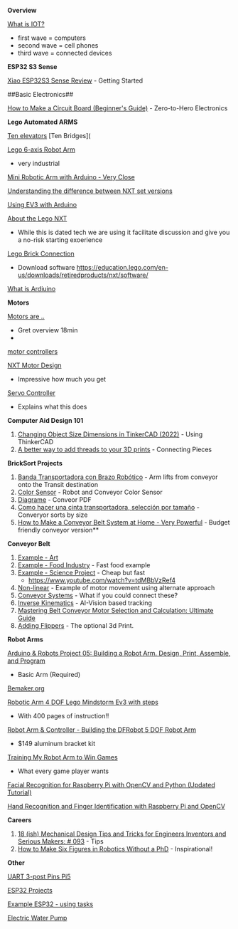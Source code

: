 **Overview**

[What is IOT?](https://www.youtube.com/watch?v=7yYb2224yH0&t=49s)
- first wave = computers
- second wave = cell phones
- third wave = connected devices


**ESP32 S3 Sense**

[Xiao ESP32S3 Sense Review](https://www.youtube.com/watch?v=_67m6rpgLw4)  - Getting Started



##Basic Electronics##

[How to Make a Circuit Board (Beginner's Guide)](https://www.youtube.com/watch?v=la5BafeXsUI&t=308s)  - Zero-to-Hero Electronics


**Lego Automated ARMS**

[Ten elevators](https://www.youtube.com/watch?v=ZdhM0SjlS9o&t=17s)
[Ten Bridges](

[Lego 6-axis Robot Arm](https://www.youtube.com/watch?v=LEbUUOfdNLM)
- very industrial

[Mini Robotic Arm with Arduino - Very Close](https://www.youtube.com/watch?v=JgC8sg4C1Ks)

[Understanding the difference between NXT set versions](https://robotsquare.com/2012/02/18/understanding-nxt-versions/)

[Using EV3 with Arduino](https://github.com/StefansProjects/EV3ForESP32)

[About the Lego NXT](https://www.youtube.com/watch?v=l0vqZQMF0A4&t=133s)
- While this is dated tech we are using it facilitate discussion and give you a no-risk starting exoerience

[Lego Brick Connection](https://www.youtube.com/watch?v=l4RxBGn-_ac)
- Download software https://education.lego.com/en-us/downloads/retiredproducts/nxt/software/


[What is Ardiuino](https://www.youtube.com/watch?v=nL34zDTPkcs)

**Motors**

[Motors are ..](https://www.youtube.com/shorts/rift8UbrAyQ)
- Gret overview 18min
- 
[motor controllers](https://www.youtube.com/watch?v=-PCuDnpgiew)

[NXT Motor Design](https://www.philohome.com/nxtmotor/nxtmotor.htm)
-  Impressive how much you get

[Servo Controller](https://www.adafruit.com/product/815)
- Explains what this does

**Computer Aid Design 101**
1. [Changing Object Size Dimensions in TinkerCAD (2022)](https://www.youtube.com/watch?v=N0dMy7AQOV8) - Using ThinkerCAD
2. [A better way to add threads to your 3D prints](https://www.youtube.com/watch?v=HgEEtk85rAY) - Connecting Pieces

**BrickSort Projects**

1. [Banda Transportadora con Brazo Robótico](https://www.youtube.com/watch?v=ndnpGHhIiR4) - Arm lifts from conveyor onto the Transit destination
2. [Color Sensor](https://www.youtube.com/shorts/0rR6degauAE) - Robot and Conveyor Color Sensor
3. [Diagrame](https://www.youtube.com/watch?v=PjL9drjZAQU&t=1058s) - Conveor PDF
4. [Como hacer una cinta transportadora, selección por tamaño](https://www.youtube.com/watch?v=z423DCyCrdk) - Converyor sorts by size
5. [How to Make a Conveyor Belt System at Home - Very Powerful](https://www.youtube.com/watch?v=o7VVmtX7SKs) - Budget friendly conveyor version**

**Conveyor  Belt**

1. [Example - Art ](https://www.youtube.com/shorts/YvwAzXZCRqI)
2. [Example - Food Industry](https://www.youtube.com/shorts/sKbp6FakFbI) - Fast food example
3. [Example - Science Project](https://www.youtube.com/shorts/nsHHZhIUQlw) - Cheap but fast
   - https://www.youtube.com/watch?v=tdMBbVzRef4
4. [Non-linear](https://www.youtube.com/shorts/Xew8Kwho1Vc) - Example of motor movement using alternate approach
5. [Conveyor Systems](https://www.youtube.com/watch?v=tqLYhhV7u7Y) - What if you could connect these?
6. [Inverse Kinematics](https://www.youtube.com/shorts/66irM5fhpsk) - AI-Vision based tracking
7. [Mastering Belt Conveyor Motor Selection and Calculation: Ultimate Guide](https://www.youtube.com/watch?v=p4qzQi-DQlY)
8. [Adding Flippers](https://www.youtube.com/watch?v=z423DCyCrdk) - The optional 3d Print.

   
**Robot Arms**

[Arduino & Robots Project 05: Building a Robot Arm. Design, Print, Assemble, and Program](https://www.youtube.com/watch?v=K7cXGwFUkkY)
- Basic Arm (Required)

[Bemaker.org](various)

[Robotic Arm 4 DOF Lego Mindstorm Ev3 with steps](https://www.youtube.com/watch?v=AsEyM2mEj04)
- With 400 pages of instruction!!

[Robot Arm & Controller - Building the DFRobot 5 DOF Robot Arm](https://www.youtube.com/watch?v=dzyKqRVN2kc&t=6s)
- $149 aluminum bracket kit

[Training My Robot Arm to Win Games](https://www.youtube.com/watch?v=C0PjeC7lFmw)
- What every game player wants

[Facial Recognition for Raspberry Pi with OpenCV and Python (Updated Tutorial)](https://www.youtube.com/watch?v=3TUlJrRJUeM)

[Hand Recognition and Finger Identification with Raspberry Pi and OpenCV](https://core-electronics.com.au/guides/hand-identification-raspberry-pi/)


**Careers**

1. [18 (ish) Mechanical Design Tips and Tricks for Engineers Inventors and Serious Makers: # 093](https://www.youtube.com/watch?v=TbWFRvMV3gw) - Tips
2. [How to Make Six Figures in Robotics Without a PhD](https://www.youtube.com/watch?v=_7E-7WV0zsI) - Inspirational!

**Other**

[UART 3-post Pins Pi5](https://www.youtube.com/watch?v=LsNIRMNAAZ8&t=364s)

[ESP32 Projects](https://www.youtube.com/watch?v=sjIpt7wNMN8)

[Example ESP32 - using  tasks](https://www.youtube.com/watch?v=382p1NT1Wcs&t=76s)

[Electric Water Pump](https://www.youtube.com/shorts/Lrxui5BbrP4)


